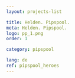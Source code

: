 ```yaml
---
layout: projects-list

title: Helden. Pipspool.
meta: Helden. Pipspool.
logo: pp_1.png
order: 1

category: pipspool

lang: de
ref: pipspool_heroes
---
```

